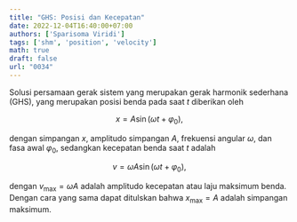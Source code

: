```yaml
---
title: "GHS: Posisi dan Kecepatan"
date: 2022-12-04T16:40:00+07:00
authors: ['Sparisoma Viridi']
tags: ['shm', 'position', 'velocity']
math: true
draft: false
url: "0034"
---
```


Solusi persamaan gerak sistem yang merupakan gerak harmonik sederhana (GHS), yang merupakan posisi benda pada saat $t$ diberikan oleh

$$\tag{1}
x = A \sin (\omega t + \varphi_0),
$$

dengan simpangan $x$, amplitudo simpangan $A$, frekuensi angular $\omega$, dan fasa awal $\varphi_0$, sedangkan kecepatan benda saat $t$ adalah

$$\tag{2}
v = \omega A \sin (\omega t + \varphi_0),
$$

dengan $v_{\max} = \omega A$ adalah amplitudo kecepatan atau laju maksimum benda. Dengan cara yang sama dapat ditulskan bahwa $x_{\max} = A$ adalah simpangan maksimum.
